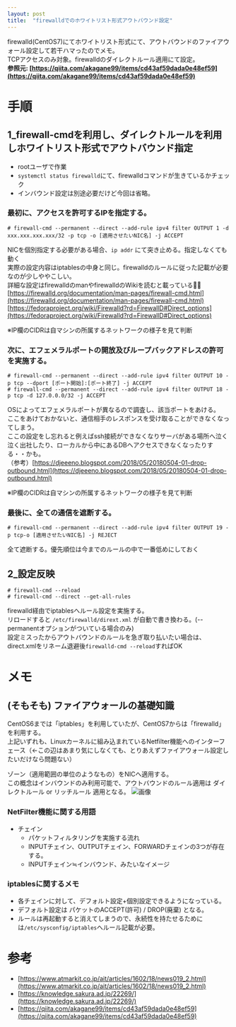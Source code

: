 ```yaml
---
layout: post
title:  "firewalldでのホワイトリスト形式アウトバウンド設定"
---
```


firewalld(CentOS7)にてホワイトリスト形式にて、アウトバウンドのファイアウォール設定して若干ハマったのでメモ。  
TCPアクセスのみ対象。firewalldのダイレクトルール適用にて設定。  
**参照元: [https://qiita.com/akagane99/items/cd43af59dada0e48ef59](https://qiita.com/akagane99/items/cd43af59dada0e48ef59)**

# 手順 
## 1_firewall-cmdを利用し、ダイレクトルールを利用しホワイトリスト形式でアウトバウンド指定
- rootユーザで作業
- `systemctl status firewalld`にて、firewalldコマンドが生きているかチェック
- インバウンド設定は別途必要だけど今回は省略。

### 最初に、アクセスを許可するIPを指定する。
```
# firewall-cmd --permanent --direct --add-rule ipv4 filter OUTPUT 1 -d xxx.xxx.xxx.xxx/32 -p tcp -o [適用させたいNIC名] -j ACCEPT
```

NICを個別指定する必要がある場合、`ip addr` にて突き止める。指定しなくても動く  
実際の設定内容はiptablesの中身と同じ。firewalldのルールに従った記載が必要なのが少しややこしい。  
詳細な設定はfirewalldのmanやfirewalldのWikiを読むと載っている🙆‍♀️  
[https://firewalld.org/documentation/man-pages/firewall-cmd.html](https://firewalld.org/documentation/man-pages/firewall-cmd.html)  
[https://fedoraproject.org/wiki/Firewalld?rd=FirewallD#Direct_options](https://fedoraproject.org/wiki/Firewalld?rd=FirewallD#Direct_options)

※IP欄のCIDRは自マシンの所属するネットワークの様子を見て判断  

### 次に、エフェメラルポートの開放及びループバックアドレスの許可を実施する。
```
# firewall-cmd --permanent --direct --add-rule ipv4 filter OUTPUT 10 -p tcp --dport [ポート開始]:[ポート終了] -j ACCEPT
# firewall-cmd --permanent --direct --add-rule ipv4 filter OUTPUT 18 -p tcp -d 127.0.0.0/32 -j ACCEPT
```
OSによってエフェメラルポートが異なるので調査し、該当ポートをあける。  
ここをあけておかないと、通信相手のレスポンスを受け取ることができなくなってしまう。  
ここの設定をし忘れると例えばssh接続ができなくなりサーバがある場所へ泣く泣く出社したり、ローカルから中にあるDBへアクセスできなくなったりする・・かも。    
（参考）[https://djeeeno.blogspot.com/2018/05/20180504-01-drop-outbound.html](https://djeeeno.blogspot.com/2018/05/20180504-01-drop-outbound.html)

※IP欄のCIDRは自マシンの所属するネットワークの様子を見て判断  

### 最後に、全ての通信を遮断する。
```
# firewall-cmd --permanent --direct --add-rule ipv4 filter OUTPUT 19 -p tcp-o [適用させたいNIC名] -j REJECT
```

全て遮断する。優先順位は今までのルールの中で一番低めにしておく

## 2_設定反映
```
# firewall-cmd --reload
# firewall-cmd --direct --get-all-rules
```
firewalld経由でiptablesへルール設定を実施する。  
リロードすると `/etc/firewalld/dirext.xml` が自動で書き換わる。(--permanentオプションがついている場合のみ)  
設定ミスったからアウトバウンドのルールを急ぎ取り払いたい場合は、direct.xmlをリネーム退避後`firewalld-cmd --reload`すればOK

# メモ
## (そもそも) ファイアウォールの基礎知識
CentOS6までは「iptables」を利用していたが、CentOS7からは「firewalld」を利用する。    
上記いずれも、Linuxカーネルに組み込まれているNetfilter機能へのインターフェース（←この辺はあまり気にしなくても、とりあえずファイアウォール設定したいだけなら問題ない）  

ゾーン（適用範囲の単位のようなもの）をNICへ適用する。  
この概念はインバウンドのみ利用可能で、アウトバウンドのルール適用は ダイレクトルール or リッチルール 適用となる。
![画像](https://tou0624.github.io/assets/study-firewalld/image1.svg)

### NetFilter機能に関する用語
- チェイン
  - パケットフィルタリングを実施する流れ
  - INPUTチェイン、OUTPUTチェイン、FORWARDチェインの3つが存在する。
  - INPUTチェイン≒インバウンド、みたいなイメージ

### iptablesに関するメモ
- 各チェインに対して、デフォルト設定+個別設定できるようになっている。
- デフォルト設定は パケットのACCEPT(許可) / DROP(廃棄) となる。
- ルールは再起動すると消えてしまうので、永続性を持たせるためには`/etc/sysconfig/iptables`へルール記載が必要。

# 参考
- [https://www.atmarkit.co.jp/ait/articles/1602/18/news019_2.html](https://www.atmarkit.co.jp/ait/articles/1602/18/news019_2.html)
- [https://knowledge.sakura.ad.jp/22269/](https://knowledge.sakura.ad.jp/22269/)
- [https://qiita.com/akagane99/items/cd43af59dada0e48ef59](https://qiita.com/akagane99/items/cd43af59dada0e48ef59)
